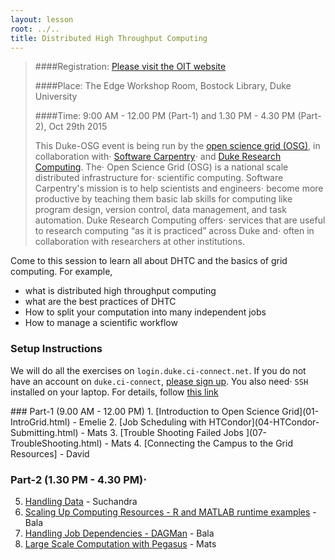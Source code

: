 ```yaml
---
layout: lesson
root: ../..
title: Distributed High Throughput Computing
---
```


>
>####Registration: [Please visit the OIT website ](https://training.oit.duke.edu/enroll/index.php/public_research/show/1377)
>
>####Place: The Edge Workshop Room, Bostock Library, Duke University
>
>####Time: 9:00 AM - 12.00 PM (Part-1) and 1.30 PM - 4.30 PM (Part-2), Oct 29th 2015
>
> This Duke-OSG event is being run by the [open science grid (OSG)](http://opensciencegrid.org/), in collaboration with⋅
> [Software Carpentry](http://software-carpentry.org)⋅
> and <a href="https://rc.duke.edu/author/mdelongduke-edu/">Duke Research Computing</a>.  The⋅
> Open Science Grid (OSG) is a national scale distributed infrastructure for⋅
> scientific computing.  Software Carpentry's mission is to help scientists and engineers⋅
>  become more productive by teaching them basic lab skills for computing
>  like program design, version control, data management, and task automation. Duke Research Computing offers⋅
> services that are useful to research computing “as it is practiced” across Duke and⋅
> often in collaboration with researchers at other institutions.
>



Come to this session to learn all about DHTC and the basics of grid computing. For example, 

*    what is distributed high throughput computing 
*    what are the best practices of DHTC
*    How to split your computation into many independent jobs
*    How to manage a scientific workflow 


### Setup Instructions
 We will do all the exercises on `login.duke.ci-connect.net`.  If you do not have an account on
 `duke.ci-connect`, [please sign up](https://duke.ci-connect.net/signup). You also need⋅
`SSH` installed on your laptop.  For details, follow [this link](http://swc-osg-workshop.github.io/2015-10-27-duke/setup.html)


<div class="toc" markdown="1">
### Part-1 (9.00 AM - 12.00 PM)
1.  [Introduction to Open Science Grid](01-IntroGrid.html) - Emelie
2.  [Job Scheduling with HTCondor](04-HTCondor-Submitting.html) - Mats
3.  [Trouble Shooting Failed Jobs ](07-TroubleShooting.html) - Mats
4.  [Connecting the Campus to the Grid Resources] - David

### Part-2 (1.30 PM - 4.30 PM)⋅
5.  [Handling Data](05-Stash.html)  - Suchandra
6.  [Scaling Up Computing Resources - R and MATLAB runtime examples](04a-ScalingUp.html) - Bala
7.  [Handling Job Dependencies - DAGMan](06-dagman-namd.html) - Bala 
8.  [Large Scale Computation with  Pegasus](06a-pegasus-namd.html) - Mats

</div>
